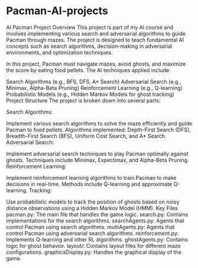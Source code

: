 # Pacman-AI-projects
AI Pacman Project
Overview
This project is part of my AI course and involves implementing various search and adversarial algorithms to guide Pacman through mazes. The project is designed to teach fundamental AI concepts such as search algorithms, decision-making in adversarial environments, and optimization techniques.

In this project, Pacman must navigate mazes, avoid ghosts, and maximize the score by eating food pellets. The AI techniques applied include:

Search Algorithms (e.g., BFS, DFS, A* Search)
Adversarial Search (e.g., Minimax, Alpha-Beta Pruning)
Reinforcement Learning (e.g., Q-learning)
Probabilistic Models (e.g., Hidden Markov Models for ghost tracking)
Project Structure
The project is broken down into several parts:

Search Algorithms:

Implement various search algorithms to solve the maze efficiently and guide Pacman to food pellets.
Algorithms implemented: Depth-First Search (DFS), Breadth-First Search (BFS), Uniform Cost Search, and A* Search.
Adversarial Search:

Implement adversarial search techniques to play Pacman optimally against ghosts.
Techniques include Minimax, Expectimax, and Alpha-Beta Pruning.
Reinforcement Learning:

Implement reinforcement learning algorithms to train Pacman to make decisions in real-time.
Methods include Q-learning and approximate Q-learning.
Tracking:

Use probabilistic models to track the position of ghosts based on noisy distance observations using a Hidden Markov Model (HMM).
Key Files
pacman.py: The main file that handles the game logic.
search.py: Contains implementations for the search algorithms.
searchAgents.py: Agents that control Pacman using search algorithms.
multiAgents.py: Agents that control Pacman using adversarial search algorithms.
reinforcement.py: Implements Q-learning and other RL algorithms.
ghostAgents.py: Contains logic for ghost behavior.
layout/: Contains layout files for different maze configurations.
graphicsDisplay.py: Handles the graphical display of the game.

